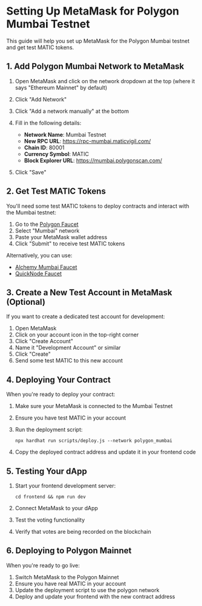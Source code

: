 # Setting Up MetaMask for Polygon Mumbai Testnet

This guide will help you set up MetaMask for the Polygon Mumbai testnet and get test MATIC tokens.

## 1. Add Polygon Mumbai Network to MetaMask

1. Open MetaMask and click on the network dropdown at the top (where it says "Ethereum Mainnet" by default)
2. Click "Add Network"
3. Click "Add a network manually" at the bottom
4. Fill in the following details:
   - **Network Name**: Mumbai Testnet
   - **New RPC URL**: https://rpc-mumbai.maticvigil.com/
   - **Chain ID**: 80001
   - **Currency Symbol**: MATIC
   - **Block Explorer URL**: https://mumbai.polygonscan.com/

5. Click "Save"

## 2. Get Test MATIC Tokens

You'll need some test MATIC tokens to deploy contracts and interact with the Mumbai testnet:

1. Go to the [Polygon Faucet](https://faucet.polygon.technology/)
2. Select "Mumbai" network
3. Paste your MetaMask wallet address
4. Click "Submit" to receive test MATIC tokens

Alternatively, you can use:
- [Alchemy Mumbai Faucet](https://mumbaifaucet.com/)
- [QuickNode Faucet](https://faucet.quicknode.com/polygon/mumbai)

## 3. Create a New Test Account in MetaMask (Optional)

If you want to create a dedicated test account for development:

1. Open MetaMask
2. Click on your account icon in the top-right corner
3. Click "Create Account"
4. Name it "Development Account" or similar
5. Click "Create"
6. Send some test MATIC to this new account

## 4. Deploying Your Contract

When you're ready to deploy your contract:

1. Make sure your MetaMask is connected to the Mumbai Testnet
2. Ensure you have test MATIC in your account
3. Run the deployment script:
   ```
   npx hardhat run scripts/deploy.js --network polygon_mumbai
   ```

4. Copy the deployed contract address and update it in your frontend code

## 5. Testing Your dApp

1. Start your frontend development server:
   ```
   cd frontend && npm run dev
   ```

2. Connect MetaMask to your dApp
3. Test the voting functionality
4. Verify that votes are being recorded on the blockchain

## 6. Deploying to Polygon Mainnet

When you're ready to go live:

1. Switch MetaMask to the Polygon Mainnet
2. Ensure you have real MATIC in your account
3. Update the deployment script to use the polygon network
4. Deploy and update your frontend with the new contract address
